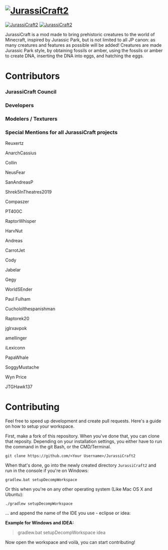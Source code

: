 # [![JurassiCraft2](http://i.imgur.com/3CXpCDv.png)](http://www.minecraftforum.net/forums/mapping-and-modding/minecraft-mods/2320045)
[![JurassiCraft2](http://cf.way2muchnoise.eu/versions/jurassicraft.svg)](https://minecraft.curseforge.com/projects/jurassicraft)       [![JurassiCraft2](http://cf.way2muchnoise.eu/full_jurassicraft_downloads.svg)](https://minecraft.curseforge.com/projects/jurassicraft)

JurassiCraft is a mod made to bring prehistoric creatures to the world of Minecraft, inspired by Jurassic Park, but is not limited to all JP canon: as many creatures and features as possible will be added! Creatures are made Jurassic Park style, by obtaining fossils or amber, using the fossils or amber to create DNA, inserting the DNA into eggs, and hatching the eggs.

# Contributors

### JurassiCraft Council

### Developers

### Modelers / Texturers

### Special Mentions for all JurassiCraft projects
Reuxertz    

AnarchCassius   

Collin     

NeusFear     

SanAndreasP     

Shrek5InTheatres2019     

Compaszer     

PT400C     

RaptorWhisper   

HarvNut     

Andreas  

CarrotJet   

Cody

Jabelar

Gegy

WorldSEnder

Paul Fulham

Cuchololthespanishman

Raptorek20

jglrxavpok 

amellinger

iLexiconn

PapaWhale

SoggyMustache 

Wyn Price

JTGHawk137

# Contributing
Feel free to speed up development and create pull requests. Here's a guide on how to setup your workspace.

First, make a fork of this repository. When you've done that, you can clone that reposity. Depending on your installation settings, you either have to run the command in the git Bash, or the CMD/Terminal.
```
git clone https://github.com/<Your Username>/JurassiCraft2
```

When that's done, go into the newly created directory `JurassiCraft2` and run in the console if you're on Windows:

```
gradlew.bat setupDecompWorkspace
```
Or this when you're on any other operating system (Like Mac OS X and Ubuntu):
```
./gradlew setupDecompWorkspace
```
... and append the name of the IDE you use - eclipse or idea:

__Example for Windows and IDEA:__
>gradlew.bat setupDecompWorkspace idea

Now open the workspace and voilà, you can start contributing!
